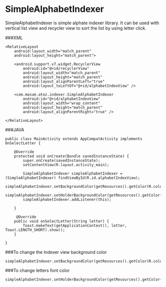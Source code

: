 # SimpleAlphabetIndexer
SimpleAlphabetIndexer is simple alphate indexer library. It can be used with vertical list view and recycler view to sort the list by using letter click.

###XML
```
<RelativeLayout
    android:layout_width="match_parent"
    android:layout_height="match_parent">

    <android.support.v7.widget.RecyclerView
        android:id="@+id/recyclerView"
        android:layout_width="match_parent"
        android:layout_height="match_parent"
        android:layout_alignParentLeft="true"
        android:layout_toLeftOf="@+id/alphabetIndexView" />

    <com.masum.atoz.indexer.SimpleAlphabetIndexer
        android:id="@+id/alphabetIndexView"
        android:layout_width="wrap_content"
        android:layout_height="match_parent"
        android:layout_alignParentRight="true" />

</RelativeLayout>

```

###JAVA
```
public class MainActivity extends AppCompatActivity implements OnSelectLetter {

    @Override
    protected void onCreate(Bundle savedInstanceState) {
        super.onCreate(savedInstanceState);
        setContentView(R.layout.activity_main);

        SimpleAlphabetIndexer simpleAlphabetIndexer = (SimpleAlphabetIndexer) findViewById(R.id.alphabetIndexView);
        simpleAlphabetIndexer.setBackgroundColor(getResources().getColor(R.color.colorPrimaryDark));
        simpleAlphabetIndexer.setHolderBackgroundColor(getResources().getColor(R.color.white));
        simpleAlphabetIndexer.addListener(this);

    }
    
     @Override
    public void onSelectLetter(String letter) {
        Toast.makeText(getApplicationContext(), letter, Toast.LENGTH_SHORT).show();
    }
    
}
```
###To change the Indexer view background color
```
simpleAlphabetIndexer.setBackgroundColor(getResources().getColor(R.color.colorPrimaryDark));
```
###To change letters font color
```
simpleAlphabetIndexer.setHolderBackgroundColor(getResources().getColor(R.color.white))
```

